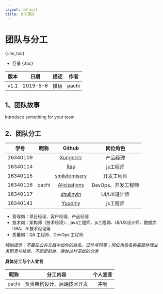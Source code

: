 ```yaml
---
layout: default
title: 关于团队
---
```


# 团队与分工
{:.no_toc}

* 目录
{:toc}

| 版本 |   日期    | 描述 |  作者   |
| :--: | :-------: | :--: | :-----: |
| v1.1 | 2019-5-6 | 模板 | pachi |

## 1、团队故事

Introduce something for your team

## 2、团队分工

|学号|昵称|Github|岗位角色|    
|:--:|:--:|:--:|:--:|    
|16340109|  | [Xungerrrr](https://github.com/Xungerrrr) | 产品经理 |    
|16340114|  | [Ray](https://github.com/Illidan27) | js工程师 |    
|16340115|  | [smiletomisery](https://github.com/smiletomisery) | 开发工程师 |    
|16340116| pachi | [Alicizations](https://github.com/Alicizations) | DevOps、开发工程师 |    
|16340117|  | [zhulinyin](https://github.com/zhulinyin) | UI/UX设计师 |    
|16340141|  | [Yuuoniy](https://github.com/Yuuoniy) | js工程师 |    


* 管理岗：项目经理、客户经理、产品经理
* 技术岗：架构师（技术经理）、java工程师、js工程师、UI/UX设计师、数据库DBA、AI技术经理等
* 质量岗：QA 工程师、DevOps 工程师

*特别提示：不要在公共文档中出你的姓名、证件号码等；岗位角色名称要能体现业务职责与技能，不能是前台、后台这样笼统的分类*

**具体分工与个人宣言**

| 昵称 | 分工内容 | 个人宣言 |    
|:--:|:--:|:--:|    
| pachi | 负责架构设计、后端技术开发 | 冲啊 |    